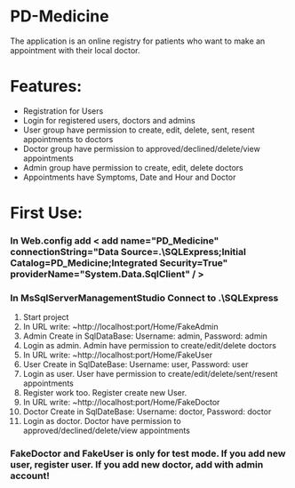 # PD-Medicine
The application is an online registry for patients who want to make an appointment with their local doctor.

# Features:
- Registration for Users
- Login for registered users, doctors and admins
- User group have permission to create, edit, delete, sent, resent appointments to doctors
- Doctor group have permission to approved/declined/delete/view appointments
- Admin group have permission to create, edit, delete doctors
- Appointments have Symptoms, Date and Hour and Doctor

# First Use:

### In Web.config add < add name="PD_Medicine" connectionString="Data Source=.\SQLExpress;Initial Catalog=PD_Medicine;Integrated Security=True" providerName="System.Data.SqlClient" / >


### In MsSqlServerManagementStudio Connect to .\SQLExpress



1. Start project
2. In URL write: ~http://localhost:port/Home/FakeAdmin
3. Admin Create in SqlDataBase: Username: admin, Password: admin
4. Login as admin. Admin have permission to create/edit/delete doctors
5. In URL write: ~http://localhost:port/Home/FakeUser
6. User Create in SqlDateBase: Username: user, Password: user
7. Login as user. User have permission to create/edit/delete/sent/resent appointments
8. Register work too. Register create new User.
9. In URL write: ~http://localhost:port/Home/FakeDoctor
11. Doctor Create in SqlDateBase: Username: doctor, Password: doctor
10. Login as doctor. Doctor have permission to approved/declined/delete/view appointments

### FakeDoctor and FakeUser is only for test mode. If you add new user, register user. If you add new doctor, add with admin account!